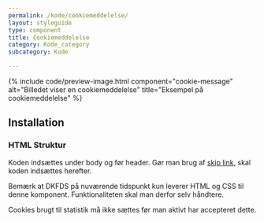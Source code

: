 ```yaml
---
permalink: /kode/cookiemeddelelse/
layout: styleguide
type: component
title: Cookiemeddelelse
category: Kode_category
subcategory: Kode

---
```


{% include code/preview-image.html component="cookie-message" alt="Billedet viser en cookiemeddelelse" title="Eksempel på cookiemeddelelse" %}

## Installation

### HTML Struktur

Koden indsættes under body og før header. Gør man brug af <a href="/design/typography/#skip-link">skip link</a>, skal koden indsættes herefter.

Bemærk at DKFDS på nuværende tidspunkt kun leverer HTML og CSS til denne komponent. Funktionaliteten skal man derfor selv håndtere.

Cookies brugt til statistik må ikke sættes før man aktivt har accepteret dette.
